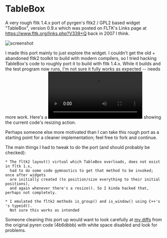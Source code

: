 # TableBox

A very rough fltk 1.4.x port of pyrgen's fltk2 / GPL2 based widget "TableBox", version 0.9.x
which was posted on FLTK's Links page at https://www.fltk.org/links.php?V339+Q back in 2007 I think.

![screenshot](https://raw.githubusercontent.com/erco77/TableBox/main/docs/images/test1-demo-screenshot.jpg)

I made this port mainly to just explore the widget. I couldn't get the old + abandoned fltk2 toolkit 
to build with modern compilers, so I tried hacking TableBox's code to roughly port it to build
with fltk 1.4.x. While it builds and the test program now runs, I'm not sure it fully works
as expected -- needs more work. Here's a ![short screenshot-video](https://raw.githubusercontent.com/erco77/TableBox/main/docs/images/test1-exercise.webm)
showing the current code's resizing action.

Perhaps someone else more motivated than I can take this rough port as a starting point
for a cleaner implementation; feel free to fork and continue.

The main things I had to tweak to do the port (and should probably be checked):

    * The fltk2 layout() virtual which TableBox overloads, does not exist in fltk 1.x,
      had to do some code gymnastics to get that method to be invoked; once after widgets
      are initially created (to position/size everything to their initial positions),
      and again whenever there's a resize(). So I kinda hacked that, perhaps not completely.

    * I emulated the fltk2 methods is_group() and is_window() using C++'s 's typeid().
      Not sure this works as intended
      
Someone cleaning this port up would want to look carefully at
[my diffs](https://github.com/erco77/TableBox/commit/ae1dbdc443a0a09f5da9f8813e15782348802b6c?w=1)
from the original pyren code (4b6dbbb) with white space disabled and look for problems.
      



